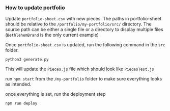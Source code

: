 ### How to update portfolio

Update `portfolio-sheet.csv` with new pieces.
The paths in portfolio-sheet should be relative to the `/portfolio/my-portfolio/src/` directory.
The source path can be either a single file or a directory to display multiple files (`BethlehemBrand` is the only current example)

Once `portfolio-sheet.csv` is updated, run the following command in the `src` folder.
```
python3 generate.py
```
This will update the `Pieces.js` file which should look like `PiecesTest.js`

run `npm start` from the `/my-portfolio` folder to make sure everything looks as intended.

once everything is set, run the deployment step
```
npm run deploy
```